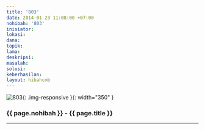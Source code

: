 ```yaml
---
title: '803'
date: 2014-01-23 11:08:00 +07:00
nohibah: '803'
inisiator:
lokasi:
dana:
topik:
lama:
deskripsi:
masalah:
solusi:
keberhasilan:
layout: hibahcmb
---
```


![803](/static/img/hibahcmb/803.png){: .img-responsive }{: width="350" }

### {{ page.nohibah }} - {{ page.title }}

---
